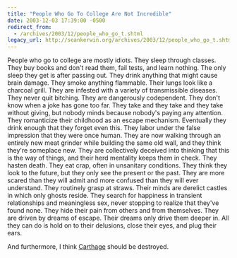 ```yaml
---
title: "People Who Go To College Are Not Incredible"
date: 2003-12-03 17:39:00 -0500
redirect_from:
  - /archives/2003/12/people_who_go_t.shtml
legacy_url: http://seankerwin.org/archives/2003/12/people_who_go_t.shtml
---
```

<p>People who go to college are mostly idiots.  They sleep through classes.  They buy books and don't read them, fail tests, and learn nothing.  The only sleep they get is after passing out.  They drink anything that might cause brain damage.  They smoke anything flammable.  Their lungs look like a charcoal grill.  They are infested with a variety of transmissible diseases.  They never quit bitching.  They are dangerously codependent.  They don't know when a joke has gone too far.  They take and they take and they take without giving, but nobody minds because nobody's paying any attention.  They romanticize their childhood as an escape mechanism.  Eventually they drink enough that they forget even this.  They labor under the false impression that they were once human.  They are now walking through an entirely new meat grinder while building the same old wall, and they think they're someplace new.  They are collectively deceived into thinking that this is the way of things, and their herd mentality keeps them in check.  They hasten death.  They eat crap, often in unsanitary conditions.  They think they look to the future, but they only see the present or the past.  They are more scared than they will admit and more confused than they will ever understand.  They routinely grasp at straws.  Their minds are derelict castles in which only ghosts reside.  They search for happiness in transient relationships and meaningless sex, never stopping to realize that they've found none.  They hide their pain from others and from themselves.  They are driven by dreams of escape.  Their dreams only drive them deeper in.  All they can do is hold on to their delusions, close their eyes, and plug their ears.</p>

<p>And furthermore, I think <a href="http://meaghan.hamstergeddon.dyndns.org/archives/2003_12.shtml#000115">Carthage</a> should be destroyed.</p>
